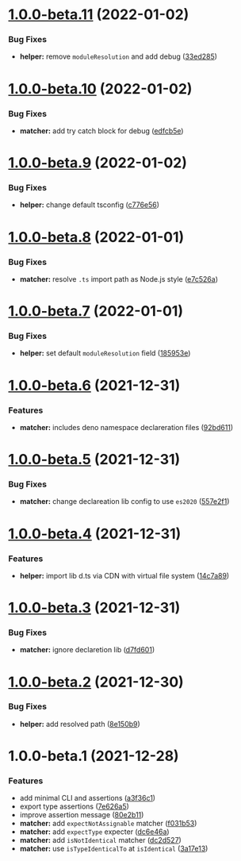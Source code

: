 # [1.0.0-beta.11](https://github.com/TomokiMiyauci/tytest/compare/v1.0.0-beta.10...v1.0.0-beta.11) (2022-01-02)


### Bug Fixes

* **helper:** remove `moduleResolution` and add debug ([33ed285](https://github.com/TomokiMiyauci/tytest/commit/33ed285b5b3cc0ca9885ffa888fd8fc16f32e2f7))

# [1.0.0-beta.10](https://github.com/TomokiMiyauci/tytest/compare/v1.0.0-beta.9...v1.0.0-beta.10) (2022-01-02)


### Bug Fixes

* **matcher:** add try catch block for debug ([edfcb5e](https://github.com/TomokiMiyauci/tytest/commit/edfcb5e9967c14b0e6ab4ea89a038d5303a49e53))

# [1.0.0-beta.9](https://github.com/TomokiMiyauci/tytest/compare/v1.0.0-beta.8...v1.0.0-beta.9) (2022-01-02)


### Bug Fixes

* **helper:** change default tsconfig ([c776e56](https://github.com/TomokiMiyauci/tytest/commit/c776e56d5899f27d448c404e18b6e4b2e2339b90))

# [1.0.0-beta.8](https://github.com/TomokiMiyauci/tytest/compare/v1.0.0-beta.7...v1.0.0-beta.8) (2022-01-01)


### Bug Fixes

* **matcher:** resolve `.ts` import path as Node.js style ([e7c526a](https://github.com/TomokiMiyauci/tytest/commit/e7c526a38fb88eb2510162cf77129a3b9b628216))

# [1.0.0-beta.7](https://github.com/TomokiMiyauci/tytest/compare/v1.0.0-beta.6...v1.0.0-beta.7) (2022-01-01)


### Bug Fixes

* **helper:** set default `moduleResolution` field ([185953e](https://github.com/TomokiMiyauci/tytest/commit/185953e3a96c45d6bfcb2caaf68b3a21c028defd))

# [1.0.0-beta.6](https://github.com/TomokiMiyauci/tytest/compare/v1.0.0-beta.5...v1.0.0-beta.6) (2021-12-31)


### Features

* **matcher:** includes deno namespace declareration files ([92bd611](https://github.com/TomokiMiyauci/tytest/commit/92bd6116200a6fd646986fc3d95bbfdcf8df6c11))

# [1.0.0-beta.5](https://github.com/TomokiMiyauci/tytest/compare/v1.0.0-beta.4...v1.0.0-beta.5) (2021-12-31)


### Bug Fixes

* **matcher:** change declareation lib config to use `es2020` ([557e2f1](https://github.com/TomokiMiyauci/tytest/commit/557e2f12748168afde40322c3171bd9a4a34a1d8))

# [1.0.0-beta.4](https://github.com/TomokiMiyauci/tytest/compare/v1.0.0-beta.3...v1.0.0-beta.4) (2021-12-31)


### Features

* **helper:** import lib d.ts via CDN with virtual file system ([14c7a89](https://github.com/TomokiMiyauci/tytest/commit/14c7a8968876e5da380daed29abb239874e263b2))

# [1.0.0-beta.3](https://github.com/TomokiMiyauci/tytest/compare/v1.0.0-beta.2...v1.0.0-beta.3) (2021-12-31)


### Bug Fixes

* **matcher:** ignore declaretion lib ([d7fd601](https://github.com/TomokiMiyauci/tytest/commit/d7fd60112609380c9c0c19c8bb370765788357e1))

# [1.0.0-beta.2](https://github.com/TomokiMiyauci/tytest/compare/v1.0.0-beta.1...v1.0.0-beta.2) (2021-12-30)


### Bug Fixes

* **helper:** add resolved path ([8e150b9](https://github.com/TomokiMiyauci/tytest/commit/8e150b972efee1013271684099ed8a5e337bea2c))

# 1.0.0-beta.1 (2021-12-28)


### Features

* add minimal CLI and assertions ([a3f36c1](https://github.com/TomokiMiyauci/tytest/commit/a3f36c1af3192199755cfd09ff1b7456ea46390c))
* export type assertions ([7e626a5](https://github.com/TomokiMiyauci/tytest/commit/7e626a58ad6e631c1250fbd8a0dd4d91521983ad))
* improve assertion message ([80e2b11](https://github.com/TomokiMiyauci/tytest/commit/80e2b11dcba457e0bceb9f7d172bd31f3a3bc1d8))
* **matcher:** add `expectNotAssignable` matcher ([f031b53](https://github.com/TomokiMiyauci/tytest/commit/f031b5369d48fe88e932dbc31ab23155b936c2a6))
* **matcher:** add `expectType` expecter ([dc6e46a](https://github.com/TomokiMiyauci/tytest/commit/dc6e46ab339bb2a290c8be696a10c2774bb990d0))
* **matcher:** add `isNotIdentical` matcher ([dc2d527](https://github.com/TomokiMiyauci/tytest/commit/dc2d527ef65f884daa2085870495bf9c8ac23856))
* **matcher:** use `isTypeIdenticalTo` at `isIdentical` ([3a17e13](https://github.com/TomokiMiyauci/tytest/commit/3a17e132395f20c60dc54cb2d3e46e6bcc92ee20))
